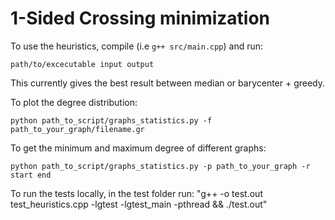 # 1-Sided Crossing minimization

To use the heuristics, compile (i.e `g++ src/main.cpp`) and run:
```
path/to/excecutable input output
```
This currently gives the best result between median or barycenter + greedy.

To plot the degree distribution:
```
python path_to_script/graphs_statistics.py -f path_to_your_graph/filename.gr
```

To get the minimum and maximum degree of different graphs:
```
python path_to_script/graphs_statistics.py -p path_to_your_graph -r start end
```

To run the tests locally, in the test folder run:
"g++ -o test.out test_heuristics.cpp -lgtest -lgtest_main -pthread && ./test.out"

